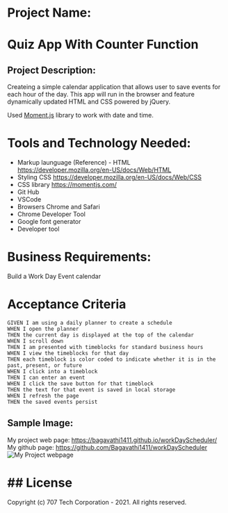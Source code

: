# Project Name:

<h1> Quiz App With Counter Function </h1>

## Project Description:

Createing a simple calendar application that allows user to save events for each hour of the day. This app will run in the browser and feature dynamically updated HTML and CSS powered by jQuery.

Used [Moment.js](https://momentjs.com/) library to work with date and time.

# Tools and Technology Needed:

- Markup launguage (Reference) - HTML https://developer.mozilla.org/en-US/docs/Web/HTML
- Styling CSS https://developer.mozilla.org/en-US/docs/Web/CSS
- CSS library https://momentjs.com/
- Git Hub
- VSCode
- Browsers Chrome and Safari
- Chrome Developer Tool
- Google font generator
- Developer tool

# Business Requirements:

Build a Work Day Event calendar

# Acceptance Criteria

```
GIVEN I am using a daily planner to create a schedule
WHEN I open the planner
THEN the current day is displayed at the top of the calendar
WHEN I scroll down
THEN I am presented with timeblocks for standard business hours
WHEN I view the timeblocks for that day
THEN each timeblock is color coded to indicate whether it is in the past, present, or future
WHEN I click into a timeblock
THEN I can enter an event
WHEN I click the save button for that timeblock
THEN the text for that event is saved in local storage
WHEN I refresh the page
THEN the saved events persist

```

## Sample Image:

My project web page: https://bagavathi1411.github.io/workDayScheduler/
My github page: https://github.com/Bagavathi1411/workDayScheduler
![My Project webpage ](assets/workDayScheduler1.jpg)

# ## License

Copyright (c) 707 Tech Corporation - 2021. All rights reserved.
